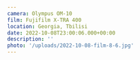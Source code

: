 ```yaml
---
camera: Olympus OM-10
film: Fujifilm X-TRA 400
location: Georgia, Tbilisi
date: 2022-10-08T23:00:06.000+00:00
description: ''
photo: '/uploads/2022-10-08-film-8-6.jpg'
---
```

